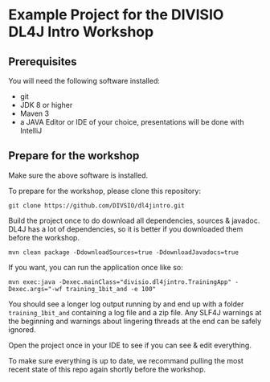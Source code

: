 # Example Project for the DIVISIO DL4J Intro Workshop

## Prerequisites

You will need the following software installed: 

 * git
 * JDK 8 or higher
 * Maven 3
 * a JAVA Editor or IDE of your choice, presentations will be done with IntelliJ

## Prepare for the workshop

Make sure the above software is installed.

To prepare for the workshop, please clone this repository: 

    git clone https://github.com/DIVSIO/dl4jintro.git
    
Build the project once to do download all dependencies, sources & javadoc. DL4J has a lot of dependencies, 
so it is better if you downloaded them before the workshop.

    mvn clean package -DdownloadSources=true -DdownloadJavadocs=true
    
If you want, you can run the application once like so: 

    mvn exec:java -Dexec.mainClass="divisio.dl4jintro.TrainingApp" -Dexec.args="-wf training_1bit_and -e 100"

You should see a longer log output running by and end up with a folder `training_1bit_and` containing a log file and a zip file.
Any SLF4J warnings at the beginning and warnings about lingering threads at the end can be safely ignored.
    
Open the project once in your IDE to see if you can see & edit everything.

To make sure everything is up to date, we recommand pulling the most recent state of this repo 
again shortly before the workshop. 
        

